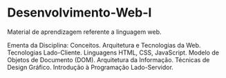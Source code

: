 # Desenvolvimento-Web-I
Material de aprendizagem referente a linguagem web.

Ementa da Disciplina:
Conceitos. 
Arquitetura e Tecnologias da Web.
Tecnologias Lado-Cliente.
Linguagens HTML, CSS, JavaScript.
Modelo de Objetos de Documento (DOM).
Arquitetura da Informação.
Técnicas de Design Gráfico.
Introdução à Programação Lado-Servidor. 
